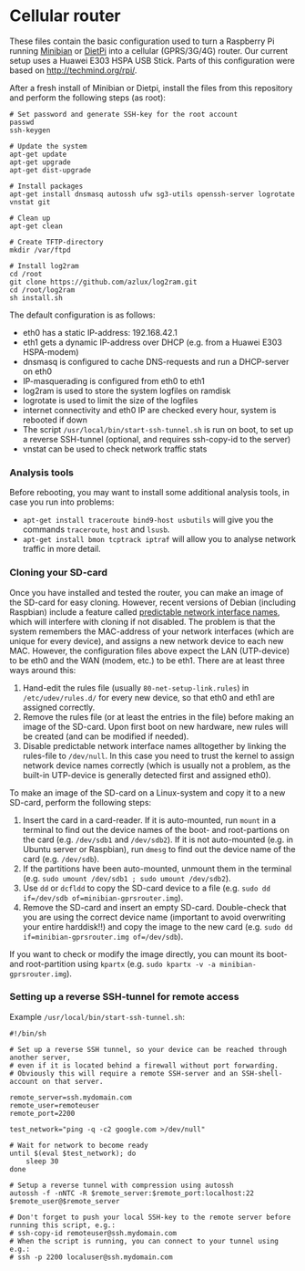# Cellular router

These files contain the basic configuration used to turn a Raspberry Pi running [Minibian](https://minibianpi.wordpress.com) or [DietPi](http://dietpi.com/) into a cellular (GPRS/3G/4G) router. Our current setup uses a Huawei E303 HSPA USB Stick. Parts of this configuration were based on <http://techmind.org/rpi/>.

After a fresh install of Minibian or Dietpi, install the files from this repository and perform the following steps (as root):


```
# Set password and generate SSH-key for the root account
passwd
ssh-keygen

# Update the system
apt-get update
apt-get upgrade
apt-get dist-upgrade

# Install packages
apt-get install dnsmasq autossh ufw sg3-utils openssh-server logrotate vnstat git

# Clean up
apt-get clean

# Create TFTP-directory
mkdir /var/ftpd

# Install log2ram
cd /root
git clone https://github.com/azlux/log2ram.git
cd /root/log2ram
sh install.sh
```

The default configuration is as follows:
 - eth0 has a static IP-address: 192.168.42.1
 - eth1 gets a dynamic IP-address over DHCP (e.g. from a Huawei E303 HSPA-modem)
 - dnsmasq is configured to cache DNS-requests and run a DHCP-server on eth0
 - IP-masquerading is configured from eth0 to eth1
 - log2ram is used to store the system logfiles on ramdisk
 - logrotate is used to limit the size of the logfiles
 - internet connectivity and eth0 IP are checked every hour, system is rebooted if down
 - The script `/usr/local/bin/start-ssh-tunnel.sh` is run on boot, to set up a reverse SSH-tunnel (optional, and requires ssh-copy-id to the server)
 - vnstat can be used to check network traffic stats


### Analysis tools

Before rebooting, you may want to install some additional analysis tools, in case you run into problems:
 - `apt-get install traceroute bind9-host usbutils` will give you the commands `traceroute`, `host` and `lsusb`.
 - `apt-get install bmon tcptrack iptraf` will allow you to analyse network traffic in more detail.


### Cloning your SD-card

Once you have installed and tested the router, you can make an image of the SD-card for easy cloning. However, recent versions of Debian (including Raspbian) include a feature called [predictable network interface names](https://www.freedesktop.org/wiki/Software/systemd/PredictableNetworkInterfaceNames/), which will interfere with cloning if not disabled. The problem is that the system remembers the MAC-address of your network interfaces (which are unique for every device), and assigns a new network device to each new MAC. However, the configuration files above expect the LAN (UTP-device) to be eth0 and the WAN (modem, etc.) to be eth1. There are at least three ways around this:

1. Hand-edit the rules file (usually `80-net-setup-link.rules`) in `/etc/udev/rules.d/` for every new device, so that eth0 and eth1 are assigned correctly.
2. Remove the rules file (or at least the entries in the file) before making an image of the SD-card. Upon first boot on new hardware, new rules will be created (and can be modified if needed).
3. Disable predictable network interface names alltogether by linking the rules-file to `/dev/null`. In this case you need to trust the kernel to assign network device names correctly (which is usually not a problem, as the built-in UTP-device is generally detected first and assigned eth0).

To make an image of the SD-card on a Linux-system and copy it to a new SD-card, perform the following steps:

1. Insert the card in a card-reader. If it is auto-mounted, run `mount` in a terminal to find out the device names of the boot- and root-partions on the card (e.g. `/dev/sdb1` and `/dev/sdb2`). If it is not auto-mounted (e.g. in Ubuntu server or Raspbian), run `dmesg` to find out the device name of the card (e.g. `/dev/sdb`).
2. If the partitions have been auto-mounted, unmount them in the terminal (e.g. `sudo umount /dev/sdb1 ; sudo umount /dev/sdb2`).
3. Use `dd` or `dcfldd` to copy the SD-card device to a file (e.g. `sudo dd if=/dev/sdb of=minibian-gprsrouter.img`).
4. Remove the SD-card and insert an empty SD-card. Double-check that you are using the correct device name (important to avoid overwriting your entire harddisk!!) and copy the image to the new card (e.g. `sudo dd if=minibian-gprsrouter.img of=/dev/sdb`).

If you want to check or modify the image directly, you can mount its boot- and root-partition using `kpartx` (e.g. `sudo kpartx -v -a minibian-gprsrouter.img`).


### Setting up a reverse SSH-tunnel for remote access

Example `/usr/local/bin/start-ssh-tunnel.sh`:

```
#!/bin/sh

# Set up a reverse SSH tunnel, so your device can be reached through another server,
# even if it is located behind a firewall without port forwarding.
# Obviously this will require a remote SSH-server and an SSH-shell-account on that server.

remote_server=ssh.mydomain.com
remote_user=remoteuser
remote_port=2200

test_network="ping -q -c2 google.com >/dev/null"

# Wait for network to become ready
until $(eval $test_network); do
    sleep 30
done

# Setup a reverse tunnel with compression using autossh
autossh -f -nNTC -R $remote_server:$remote_port:localhost:22 $remote_user@$remote_server

# Don't forget to push your local SSH-key to the remote server before running this script, e.g.:
# ssh-copy-id remoteuser@ssh.mydomain.com
# When the script is running, you can connect to your tunnel using e.g.:
# ssh -p 2200 localuser@ssh.mydomain.com
```
